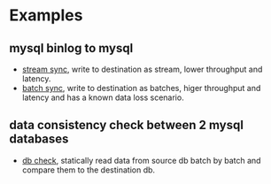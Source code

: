# Examples
## mysql binlog to mysql
* [stream sync](../examples/configsamples/db_stream_sync.json), write to destination as stream, lower throughput and latency.
* [batch sync](../examples/configsamples/db_batch_sync.json), write to destination as batches, higer throughput and latency and has a known data loss scenario.

## data consistency check between 2 mysql databases
* [db check](../examples/configsamples/db_check.json), statically read data from source db batch by batch and compare them to the destination db.


